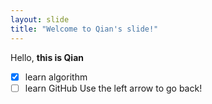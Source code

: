 ```yaml
---
layout: slide
title: "Welcome to Qian's slide!"
---
```

Hello, **this is Qian**
- [x] learn algorithm
- [ ] learn GitHub
Use the left arrow to go back!

